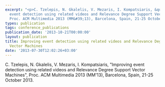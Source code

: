 ```yaml
---
excerpt: "<p>C. Tzelepis, N. Gkalelis, V. Mezaris, I. Kompatsiaris, &quot;Improving
  event detection using related videos and Relevance Degree Support Vector Machines&quot;,
  Proc. ACM Multimedia 2013 (MM&#39;13), Barcelona, Spain, 21-25 October 2013.</p>"
types: publication
tags: conference_publications
publication_date: '2013-10-21T00:00:00'
layout: publication
title: Improving event detection using related videos and Relevance Degree Support
  Vector Machines
date: '2013-07-30T12:02:26+03:00'
---
```

<p>C. Tzelepis, N. Gkalelis, V. Mezaris, I. Kompatsiaris, &quot;Improving event detection using related videos and Relevance Degree Support Vector Machines&quot;, Proc. ACM Multimedia 2013 (MM&#39;13), Barcelona, Spain, 21-25 October 2013.</p>
